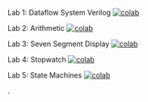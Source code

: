 
Lab 1: Dataflow System Verilog [![colab](https://colab.research.google.com/assets/colab-badge.svg)](https://colab.research.google.com/github/nelsobe/digital_design_colab/blob/main/Lab1_Dataflow.ipynb)

Lab 2: Arithmetic [![colab](https://colab.research.google.com/assets/colab-badge.svg)](https://colab.research.google.com/github/nelsonbe/digital_design_colab/blob/main/Lab2_Arithmetic.ipynb)

Lab 3: Seven Segment Display [![colab](https://colab.research.google.com/assets/colab-badge.svg)](https://colab.research.google.com/github/nelsobe/digital_design_colab/blob/main/Lab3_Seven_Segment.ipynb)

Lab 4: Stopwatch [![colab](https://colab.research.google.com/assets/colab-badge.svg)](https://colab.research.google.com/github/nelsobe/digital_design_colab/blob/main/Lab4_Stopwatch.ipynb)

Lab 5: State Machines [![colab](https://colab.research.google.com/assets/colab-badge.svg)](https://colab.research.google.com/github/nelsobe/digital_design_colab/blob/main/Lab5_State_Machines.ipynb)

.
